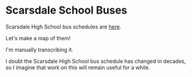 Scarsdale School Buses
=====
Scarsdale High School bus schedules are
[here](http://www.scarsdaleschools.org/cms/lib5/NY01001205/Centricity/Domain/13/SHSBusSchedule.pdf).

Let's make a map of them!

I'm manually transcribing it.

I doubt the Scarsdale High School bus schedule has changed in decades, so I
imagine that work on this will remain useful for a while.
